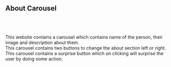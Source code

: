 <h2>About Carousel</h2>
<br><br><br>
This website contains a carousel which contains name of the person, their image and description about them.
<br>
This carousel contains two buttons to change the about section left or right.
<br>
This carousel contains a surprise button which on clicking will surprise the user by doing some action.